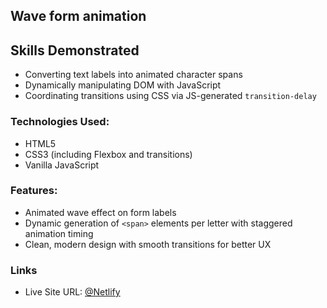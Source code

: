 ## Wave form animation

## Skills Demonstrated
- Converting text labels into animated character spans
- Dynamically manipulating DOM with JavaScript
- Coordinating transitions using CSS via JS-generated `transition-delay`

### Technologies Used:
- HTML5
- CSS3 (including Flexbox and transitions)
- Vanilla JavaScript

### Features:
- Animated wave effect on form labels
- Dynamic generation of `<span>` elements per letter with staggered animation timing
- Clean, modern design with smooth transitions for better UX

### Links

- Live Site URL: [@Netlify](https://formwaveanim.netlify.app/)
